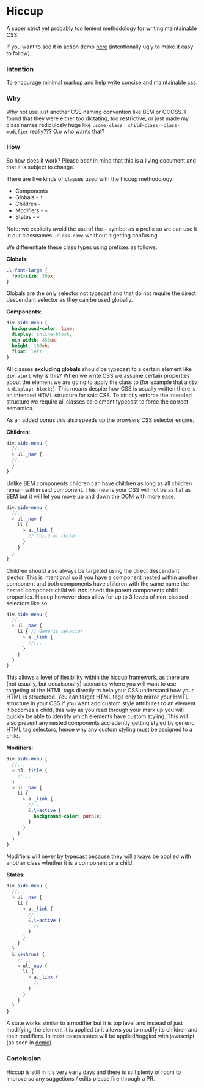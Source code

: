 # Hiccup

A super strict yet probably too lenient methodology for writing maintainable CSS.

If you want to see it in action demo [here](http://codepen.io/crashy/pen/vKVWZP) (intentionally ugly to make it easy to follow).

### Intention

To encourage minimal markup and help write concise and maintainable css.

### Why

Why not use just another CSS naming convention like BEM or OOCSS. I found that they were either too dictating, too restrictive, or just made my class names rediculosly huge like `.some-class__child-class--class-modifier` really??? O.o who wants that?

### How

So how does it work? Please bear in mind that this is a living document and that it is subject to change.

There are five kinds of classes used with the hiccup methodology:

* Components
* Globals - `!`
* Children - `_`
* Modifiers - `~`
* States - `+`

Note: we explicity avoid the use of the `-` symbol as a prefix so we can use it in our classnames `.class-name` whithout it getting confusing.

We differentiate these class types using prefixes as follows:

**Globals**:

```scss
.\!font-large {
  font-size: 30px;
}
```

Globals are the only selector not typecast and that do not require the direct descendant selector as they can be used globally.

**Components**:

```scss
div.side-menu {
  background-color: lime;
  display: inline-block;
  min-width: 350px;
  height: 100vh;
  float: left;
}
```

All classes **excluding globals** should be typecast to a certain element like `div.alert` why is this?
When we write CSS we assume certain properties about the element we are going to apply the class to (for example that a `div` is `display: block;`). This means despite how CSS is usually written there is an intended HTML structure for said CSS.
To strictly enforce the intended structure we require all classes be element typecast to force the correct semantics.

As an added bonus this also speeds up the browsers CSS selector engine.

**Children**:

```scss
div.side-menu {
  //...
  > ul._nav {
  //...  
  }
}
```

Unlike BEM components children can have children as long as all children remain within said component.
This means your CSS will not be as flat as BEM but it will let you move up and down the DOM with more ease.

```scss
div.side-menu {
  //...
  > ul._nav {
    li {
      > a._link {
        // Child of child
      }
    }
  }
}
```

Children should also always be targeted using the direct descendant slector.
This is intentional so if you have a component nested within another component and both components have children with the same name the nested componets child will **not** inherit the parent components child properties.
Hiccup however does allow for up to 3 levels of non-classed selectors like so:

```scss
div.side-menu {
  //...
  > ul._nav {
    li { // Generic selector
      > a._link {
        //...
      }
    }
  }
}
```

This allows a level of flexibility within the hiccup framework, as there are (not usually, but occaisonally) scenarios where you will want to use targeting of the HTML tags directly to help your CSS understand how your HTML is structured.
You can target HTML tags only to mirror your HMTL structure in your CSS if you want add custom style attributes to an element it becomes a child, this way as you read through your mark up you will quickly be able to identify which elements have custom styling. This will also prevent any nested components acciedently getting styled by generic HTML tag selectors, hence why any custom styling must be assigned to a child.

**Modifiers**:

```scss
div.side-menu {
  //...
  > h3._title {
    //...
  }
  > ul._nav {
    li {
      > a._link {
        //..
        &.\~active {
          background-color: purple;
        }
      }
    }
  }
}
```

Modifiers will never by typecast because they will always be applied with another class whether it is a component or a child.

**States**:

```scss
div.side-menu {
  //...
  > ul._nav {
    li {
      > a._link {
        //...
        &.\~active {
          //...
        }
      }
    }
  }
  &.\+shrunk {
    //...
    > ul._nav {
      li {
        > a._link {
          //...
        }
      }
    }
  }
}
```

A state works similar to a modifier but it is top level and instead of just modifying the element it is applied to it allows you to modify its children and their modifiers. In most cases states will be applied/toggled with javascript (as seen in [demo](http://codepen.io/crashy/pen/vKVWZP))

### Conclusion

Hiccup is still in it's very early days and there is still plenty of room to improve so any suggetions / edits please fire through a PR.
